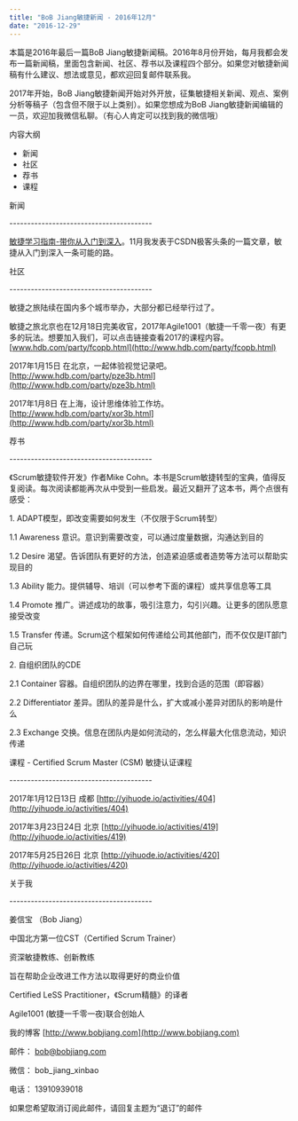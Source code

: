 ```yaml
---
title: "BoB Jiang敏捷新闻 - 2016年12月"
date: "2016-12-29"
---
```


本篇是2016年最后一篇BoB Jiang敏捷新闻稿。2016年8月份开始，每月我都会发布一篇新闻稿，里面包含新闻、社区、荐书以及课程四个部分。如果您对敏捷新闻稿有什么建议、想法或意见，都欢迎回复邮件联系我。

2017年开始，BoB Jiang敏捷新闻开始对外开放，征集敏捷相关新闻、观点、案例分析等稿子（包含但不限于以上类别）。如果您想成为BoB Jiang敏捷新闻编辑的一员，欢迎加我微信私聊。（有心人肯定可以找到我的微信哦）

内容大纲

- 新闻
- 社区
- 荐书
- 课程

新闻

\----------------------------------------

[敏捷学习指南-带你从入门到深入](http://bobjiang.com/agile-coach-learning-path/)。11月我发表于CSDN极客头条的一篇文章，敏捷从入门到深入一条可能的路。

社区

\----------------------------------------

敏捷之旅陆续在国内多个城市举办，大部分都已经举行过了。

敏捷之旅北京也在12月18日完美收官，2017年Agile1001（敏捷一千零一夜）有更多的玩法。想要加入我们，可以点击链接查看2017的课程内容。[www.hdb.com/party/fcopb.html](http://www.hdb.com/party/fcopb.html)

2017年1月15日 在北京，一起体验视觉记录吧。[http://www.hdb.com/party/pze3b.html](http://www.hdb.com/party/pze3b.html)

2017年1月8日 在上海，设计思维体验工作坊。 [http://www.hdb.com/party/xor3b.html](http://www.hdb.com/party/xor3b.html)

荐书

\----------------------------------------

《Scrum敏捷软件开发》作者Mike Cohn。本书是Scrum敏捷转型的宝典，值得反复阅读。每次阅读都能再次从中受到一些启发。最近又翻开了这本书，两个点很有感受：

1\. ADAPT模型，即改变需要如何发生（不仅限于Scrum转型）

1.1 Awareness 意识。意识到需要改变，可以通过度量数据，沟通达到目的

1.2 Desire 渴望。告诉团队有更好的方法，创造紧迫感或者造势等方法可以帮助实现目的

1.3 Ability 能力。提供辅导、培训（可以参考下面的课程）或共享信息等工具

1.4 Promote 推广。讲述成功的故事，吸引注意力，勾引兴趣。让更多的团队愿意接受改变

1.5 Transfer 传递。Scrum这个框架如何传递给公司其他部门，而不仅仅是IT部门自己玩

2\. 自组织团队的CDE

2.1 Container 容器。自组织团队的边界在哪里，找到合适的范围（即容器）

2.2 Differentiator 差异。团队的差异是什么，扩大或减小差异对团队的影响是什么

2.3 Exchange 交换。信息在团队内是如何流动的，怎么样最大化信息流动，知识传递

课程 - Certified Scrum Master (CSM) 敏捷认证课程

\----------------------------------------

2017年1月12日13日 成都 [http://yihuode.io/activities/404](http://yihuode.io/activities/404)

2017年3月23日24日 北京 [http://yihuode.io/activities/419](http://yihuode.io/activities/419)

2017年5月25日26日 北京 [http://yihuode.io/activities/420](http://yihuode.io/activities/420)

关于我

\----------------------------------------

姜信宝 （Bob Jiang）

中国北方第一位CST（Certified Scrum Trainer）

资深敏捷教练、创新教练

旨在帮助企业改进工作方法以取得更好的商业价值

Certified LeSS Practitioner，《Scrum精髓》的译者

Agile1001 (敏捷一千零一夜)联合创始人

我的博客 [http://www.bobjiang.com](http://www.bobjiang.com)

邮件： [bob@bobjiang.com](mailto:bob@bobjiang.com)

微信： bob\_jiang\_xinbao

电话： 13910939018

如果您希望取消订阅此邮件，请回复主题为“退订”的邮件
